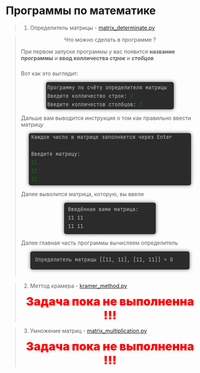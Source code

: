 # Программы по математике

> 1) Определитель матрицы - <a href="https://github.com/georgij1/program_for_math/blob/main/matrix_determinant.py" target="_blank">matrix_determinate.py</a>

> <div style="text-align: center;">Что можно сделать в программе ?</div>
> 
> При первом запуске программы у вас появится **название программы** и **ввод колличества _строк_** и **_стобцов_**
>###
> Вот как это выглядит:
> 
> <img style="border-radius: 5px; box-shadow: 0 0 10px; margin: auto; display: block;" src="https://github.com/georgij1/program_for_math/blob/main/image_1.png">
> 
> Дальше вам выводится инструкция о том как правильно ввести матрицу
>
> <img src="https://github.com/georgij1/program_for_math/blob/main/image_2.png" style="border-radius: 5px; box-shadow: 0 0 10px; margin: auto; display: block;">
> 
> Далее выволится матрица, которую, вы ввели
> 
> <img src="https://github.com/georgij1/program_for_math/blob/main/image_3.png" style="border-radius: 5px; box-shadow: 0 0 10px; margin: auto; display: block;">
> 
> Далее главная часть программы вычисляем определитель
> 
> <img src="https://github.com/georgij1/program_for_math/blob/main/image_4.png" style="border-radius: 5px; box-shadow: 0 0 10px; margin: auto; display: block;">
> <div style="padding: 10px;"></div>

> 2) Меттод крамера - <a href="https://github.com/georgij1/program_for_math/blob/main/kramer_method.py" target="_blank">kramer_method.py</a>
>
> <div style="text-align: center; font-weight: 900; color: red; font-size: 30px">Задача пока не выполненна !!!</div>
 
> 3) Умножение матриц - <a href="https://github.com/georgij1/program_for_math/blob/main/matrix_multiplication.py" target="_blank">matrix_multiplication.py</a>
> <div style="text-align: center; font-weight: 900; color: red; font-size: 30px">Задача пока не выполненна !!!</div>
